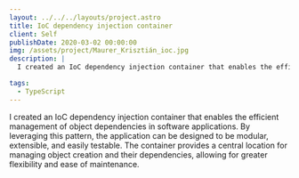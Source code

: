 ```yaml
---
layout: ../../../layouts/project.astro
title: IoC dependency injection container
client: Self
publishDate: 2020-03-02 00:00:00
img: /assets/project/Maurer_Krisztián_ioc.jpg
description: |
  I created an IoC dependency injection container that enables the efficient management of object dependencies in software applications. By leveraging this pattern, the application can be designed to be modular, extensible, and easily testable. The container provides a central location for managing object creation and their dependencies, allowing for greater flexibility and ease of maintenance.

tags:
  - TypeScript
---
```


I created an IoC dependency injection container that enables the efficient management of object dependencies in software applications. By leveraging this pattern, the application can be designed to be modular, extensible, and easily testable. The container provides a central location for managing object creation and their dependencies, allowing for greater flexibility and ease of maintenance.
